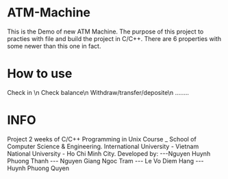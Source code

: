 # ATM-Machine
This is the Demo of new ATM Machine.
The purpose of this project to practies with file and build the project in C/C++.
There are 6 properties with some newer than this one in fact.
# How to use
Check in \n
Check balance\n
Withdraw/transfer/deposite\n
........
# INFO
Project 2 weeks of C/C++ Programming in Unix Course _ School of Computer Science & Engineering.
International University - Vietnam National University - Ho Chi Minh City. 
Developed by: ---Nguyen Huynh Phuong Thanh --- Nguyen Giang Ngoc Tram --- Le Vo Diem Hang --- Huynh Phuong Quyen
